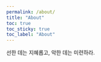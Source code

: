 ```yaml
---
permalink: /about/
title: "About"
toc: true
toc_sticky: true
toc_label: "About"
---
```


선한 데는 지혜롭고, 악한 데는 미련하라.
